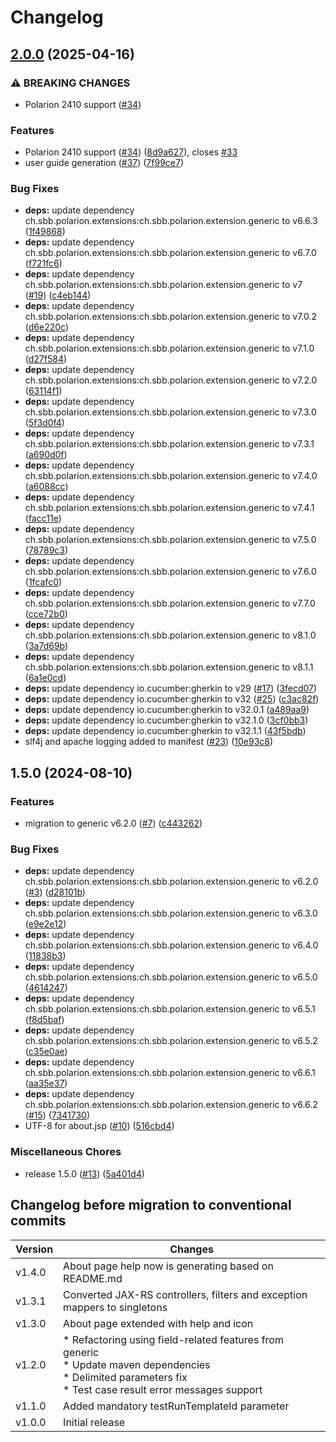 # Changelog

## [2.0.0](https://github.com/SchweizerischeBundesbahnen/ch.sbb.polarion.extension.cucumber/compare/v1.5.0...v2.0.0) (2025-04-16)


### ⚠ BREAKING CHANGES

* Polarion 2410 support ([#34](https://github.com/SchweizerischeBundesbahnen/ch.sbb.polarion.extension.cucumber/issues/34))

### Features

* Polarion 2410 support ([#34](https://github.com/SchweizerischeBundesbahnen/ch.sbb.polarion.extension.cucumber/issues/34)) ([8d9a627](https://github.com/SchweizerischeBundesbahnen/ch.sbb.polarion.extension.cucumber/commit/8d9a62790a9bd572009f28498ea50c1f5581c3ce)), closes [#33](https://github.com/SchweizerischeBundesbahnen/ch.sbb.polarion.extension.cucumber/issues/33)
* user guide generation ([#37](https://github.com/SchweizerischeBundesbahnen/ch.sbb.polarion.extension.cucumber/issues/37)) ([7f99ce7](https://github.com/SchweizerischeBundesbahnen/ch.sbb.polarion.extension.cucumber/commit/7f99ce7c38868ba496834875befabd8c96096831))


### Bug Fixes

* **deps:** update dependency ch.sbb.polarion.extensions:ch.sbb.polarion.extension.generic to v6.6.3 ([1f49868](https://github.com/SchweizerischeBundesbahnen/ch.sbb.polarion.extension.cucumber/commit/1f49868153b3e0e27e332ae77882b08fbe3cb951))
* **deps:** update dependency ch.sbb.polarion.extensions:ch.sbb.polarion.extension.generic to v6.7.0 ([f721fc6](https://github.com/SchweizerischeBundesbahnen/ch.sbb.polarion.extension.cucumber/commit/f721fc640b4ec9fcc6297c711afec8b73a70d0f9))
* **deps:** update dependency ch.sbb.polarion.extensions:ch.sbb.polarion.extension.generic to v7 ([#19](https://github.com/SchweizerischeBundesbahnen/ch.sbb.polarion.extension.cucumber/issues/19)) ([c4eb144](https://github.com/SchweizerischeBundesbahnen/ch.sbb.polarion.extension.cucumber/commit/c4eb144e75b83efb6ab627e60cbb407e89f108ad))
* **deps:** update dependency ch.sbb.polarion.extensions:ch.sbb.polarion.extension.generic to v7.0.2 ([d6e220c](https://github.com/SchweizerischeBundesbahnen/ch.sbb.polarion.extension.cucumber/commit/d6e220cac9239a1bafa193b4a7a8f84f09993501))
* **deps:** update dependency ch.sbb.polarion.extensions:ch.sbb.polarion.extension.generic to v7.1.0 ([d27f584](https://github.com/SchweizerischeBundesbahnen/ch.sbb.polarion.extension.cucumber/commit/d27f584aa2b28f3a46c897702287129f448ea4c0))
* **deps:** update dependency ch.sbb.polarion.extensions:ch.sbb.polarion.extension.generic to v7.2.0 ([63114f1](https://github.com/SchweizerischeBundesbahnen/ch.sbb.polarion.extension.cucumber/commit/63114f1b19a15374ebc5442be9f498e90625adf0))
* **deps:** update dependency ch.sbb.polarion.extensions:ch.sbb.polarion.extension.generic to v7.3.0 ([5f3d0f4](https://github.com/SchweizerischeBundesbahnen/ch.sbb.polarion.extension.cucumber/commit/5f3d0f40e1e4bffea259591b657e7284a6ac2422))
* **deps:** update dependency ch.sbb.polarion.extensions:ch.sbb.polarion.extension.generic to v7.3.1 ([a690d0f](https://github.com/SchweizerischeBundesbahnen/ch.sbb.polarion.extension.cucumber/commit/a690d0fd845be5d9faf7e166839ad85821187e12))
* **deps:** update dependency ch.sbb.polarion.extensions:ch.sbb.polarion.extension.generic to v7.4.0 ([a6088cc](https://github.com/SchweizerischeBundesbahnen/ch.sbb.polarion.extension.cucumber/commit/a6088cc7821f0e8c1e90459f41d2c47ead6dbcf2))
* **deps:** update dependency ch.sbb.polarion.extensions:ch.sbb.polarion.extension.generic to v7.4.1 ([facc11e](https://github.com/SchweizerischeBundesbahnen/ch.sbb.polarion.extension.cucumber/commit/facc11e0d066ef253fff5e7e883b962b33b9f174))
* **deps:** update dependency ch.sbb.polarion.extensions:ch.sbb.polarion.extension.generic to v7.5.0 ([78789c3](https://github.com/SchweizerischeBundesbahnen/ch.sbb.polarion.extension.cucumber/commit/78789c36ca1e8413aeb16a8f9fad82f9b10fd72f))
* **deps:** update dependency ch.sbb.polarion.extensions:ch.sbb.polarion.extension.generic to v7.6.0 ([1fcafc0](https://github.com/SchweizerischeBundesbahnen/ch.sbb.polarion.extension.cucumber/commit/1fcafc029221e711d1c57659092c4a6da7e0e7db))
* **deps:** update dependency ch.sbb.polarion.extensions:ch.sbb.polarion.extension.generic to v7.7.0 ([cce72b0](https://github.com/SchweizerischeBundesbahnen/ch.sbb.polarion.extension.cucumber/commit/cce72b0acc5d409039869adad348f63332d702ef))
* **deps:** update dependency ch.sbb.polarion.extensions:ch.sbb.polarion.extension.generic to v8.1.0 ([3a7d69b](https://github.com/SchweizerischeBundesbahnen/ch.sbb.polarion.extension.cucumber/commit/3a7d69bab3fa70ed0f9f4e8cbc867dd0cbb44abf))
* **deps:** update dependency ch.sbb.polarion.extensions:ch.sbb.polarion.extension.generic to v8.1.1 ([6a1e0cd](https://github.com/SchweizerischeBundesbahnen/ch.sbb.polarion.extension.cucumber/commit/6a1e0cd98d4e2224dd620523f173e5119885934d))
* **deps:** update dependency io.cucumber:gherkin to v29 ([#17](https://github.com/SchweizerischeBundesbahnen/ch.sbb.polarion.extension.cucumber/issues/17)) ([3fecd07](https://github.com/SchweizerischeBundesbahnen/ch.sbb.polarion.extension.cucumber/commit/3fecd07f57efd1d4b5558a00658c85ffd62182ce))
* **deps:** update dependency io.cucumber:gherkin to v32 ([#25](https://github.com/SchweizerischeBundesbahnen/ch.sbb.polarion.extension.cucumber/issues/25)) ([c3ac82f](https://github.com/SchweizerischeBundesbahnen/ch.sbb.polarion.extension.cucumber/commit/c3ac82f9412c856b541b111614d8f8216b9d34b5))
* **deps:** update dependency io.cucumber:gherkin to v32.0.1 ([a489aa9](https://github.com/SchweizerischeBundesbahnen/ch.sbb.polarion.extension.cucumber/commit/a489aa921d31360cee15fdfe61795a0b4e294725))
* **deps:** update dependency io.cucumber:gherkin to v32.1.0 ([3cf0bb3](https://github.com/SchweizerischeBundesbahnen/ch.sbb.polarion.extension.cucumber/commit/3cf0bb31c37d0ee59a81beec5acc7e058465e66a))
* **deps:** update dependency io.cucumber:gherkin to v32.1.1 ([43f5bdb](https://github.com/SchweizerischeBundesbahnen/ch.sbb.polarion.extension.cucumber/commit/43f5bdb84fa0b76bea16118ca2f00cd9a6ee6def))
* slf4j and apache logging added to manifest ([#23](https://github.com/SchweizerischeBundesbahnen/ch.sbb.polarion.extension.cucumber/issues/23)) ([10e93c8](https://github.com/SchweizerischeBundesbahnen/ch.sbb.polarion.extension.cucumber/commit/10e93c885d0cf12fb9257810c680f095d05fff0e))

## 1.5.0 (2024-08-10)


### Features

* migration to generic v6.2.0 ([#7](https://github.com/SchweizerischeBundesbahnen/ch.sbb.polarion.extension.cucumber/issues/7)) ([c443262](https://github.com/SchweizerischeBundesbahnen/ch.sbb.polarion.extension.cucumber/commit/c4432620bf820c0135c513dc43f05902c05f8bab))


### Bug Fixes

* **deps:** update dependency ch.sbb.polarion.extensions:ch.sbb.polarion.extension.generic to v6.2.0 ([#3](https://github.com/SchweizerischeBundesbahnen/ch.sbb.polarion.extension.cucumber/issues/3)) ([d28101b](https://github.com/SchweizerischeBundesbahnen/ch.sbb.polarion.extension.cucumber/commit/d28101b55fd824ba22f7af6df6f379e4b4abe857))
* **deps:** update dependency ch.sbb.polarion.extensions:ch.sbb.polarion.extension.generic to v6.3.0 ([e9e2e12](https://github.com/SchweizerischeBundesbahnen/ch.sbb.polarion.extension.cucumber/commit/e9e2e12cec55696c5328387efce3bdeac37210b6))
* **deps:** update dependency ch.sbb.polarion.extensions:ch.sbb.polarion.extension.generic to v6.4.0 ([11838b3](https://github.com/SchweizerischeBundesbahnen/ch.sbb.polarion.extension.cucumber/commit/11838b36cebc0441696afddfbaa122a4664b6a88))
* **deps:** update dependency ch.sbb.polarion.extensions:ch.sbb.polarion.extension.generic to v6.5.0 ([4614247](https://github.com/SchweizerischeBundesbahnen/ch.sbb.polarion.extension.cucumber/commit/46142473dca7c02cc25233404e13406915c44c7d))
* **deps:** update dependency ch.sbb.polarion.extensions:ch.sbb.polarion.extension.generic to v6.5.1 ([f8d5baf](https://github.com/SchweizerischeBundesbahnen/ch.sbb.polarion.extension.cucumber/commit/f8d5baf76200fe7a2e4bfa1c0735c08d15e6af1f))
* **deps:** update dependency ch.sbb.polarion.extensions:ch.sbb.polarion.extension.generic to v6.5.2 ([c35e0ae](https://github.com/SchweizerischeBundesbahnen/ch.sbb.polarion.extension.cucumber/commit/c35e0ae243fb7129de8800f97639170a5dad3184))
* **deps:** update dependency ch.sbb.polarion.extensions:ch.sbb.polarion.extension.generic to v6.6.1 ([aa35e37](https://github.com/SchweizerischeBundesbahnen/ch.sbb.polarion.extension.cucumber/commit/aa35e3757d2bb30154440902c22b998fb487976d))
* **deps:** update dependency ch.sbb.polarion.extensions:ch.sbb.polarion.extension.generic to v6.6.2 ([#15](https://github.com/SchweizerischeBundesbahnen/ch.sbb.polarion.extension.cucumber/issues/15)) ([7341730](https://github.com/SchweizerischeBundesbahnen/ch.sbb.polarion.extension.cucumber/commit/73417308c4c66a033f87e411cb8359ff4af7426a))
* UTF-8 for about.jsp ([#10](https://github.com/SchweizerischeBundesbahnen/ch.sbb.polarion.extension.cucumber/issues/10)) ([516cbd4](https://github.com/SchweizerischeBundesbahnen/ch.sbb.polarion.extension.cucumber/commit/516cbd461b69f7078ce46bab7c82a56b43000993))


### Miscellaneous Chores

* release 1.5.0 ([#13](https://github.com/SchweizerischeBundesbahnen/ch.sbb.polarion.extension.cucumber/issues/13)) ([5a401d4](https://github.com/SchweizerischeBundesbahnen/ch.sbb.polarion.extension.cucumber/commit/5a401d4c7ebabe7bac944b1582b35fbcf1effd89))

## Changelog before migration to conventional commits

| Version | Changes                                                                                                                                                                 |
|---------|-------------------------------------------------------------------------------------------------------------------------------------------------------------------------|
| v1.4.0  | About page help now is generating based on README.md                                                                                                                    |
| v1.3.1  | Converted JAX-RS controllers, filters and exception mappers to singletons                                                                                               |
| v1.3.0  | About page extended with help and icon                                                                                                                                  |
| v1.2.0  | * Refactoring using field-related features from generic<br/> * Update maven dependencies<br/> * Delimited parameters fix<br/> * Test case result error messages support |
| v1.1.0  | Added mandatory testRunTemplateId parameter                                                                                                                             |
| v1.0.0  | Initial release                                                                                                                                                         |
